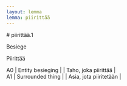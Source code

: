 ```yaml
---
layout: lemma
lemma: piirittää
---
```


<div class="sense">
# <span class="sensename">piirittää.1</span>

<span class="description">Besiege</span>

<span class="description">Piirittää</span>

A0 | Entity besieging |   | Taho, joka piirittää |  
A1 | Surrounded thing |   | Asia, jota piiritetään |  

</div>

